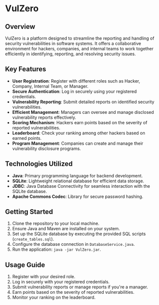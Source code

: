 # VulZero

## Overview
VulZero is a platform designed to streamline the reporting and handling of security vulnerabilities in software systems. It offers a collaborative environment for hackers, companies, and internal teams to work together efficiently in identifying, reporting, and resolving security issues.

## Key Features
- **User Registration**: Register with different roles such as Hacker, Company, Internal Team, or Manager.
- **Secure Authentication**: Log in securely using your registered credentials.
- **Vulnerability Reporting**: Submit detailed reports on identified security vulnerabilities.
- **Efficient Management**: Managers can oversee and manage disclosed vulnerability reports effectively.
- **Scoring Mechanism**: Hackers earn points based on the severity of reported vulnerabilities.
- **Leaderboard**: Check your ranking among other hackers based on earned points.
- **Program Management**: Companies can create and manage their vulnerability disclosure programs.

## Technologies Utilized
- **Java**: Primary programming language for backend development.
- **SQLite**: Lightweight relational database for efficient data storage.
- **JDBC**: Java Database Connectivity for seamless interaction with the SQLite database.
- **Apache Commons Codec**: Library for secure password hashing.

## Getting Started
1. Clone the repository to your local machine.
2. Ensure Java and Maven are installed on your system.
3. Set up the SQLite database by executing the provided SQL scripts (`create_tables.sql`).
4. Configure the database connection in `DatabaseService.java`.
6. Run the application: `java -jar VulZero.jar`.

## Usage Guide
1. Register with your desired role.
2. Log in securely with your registered credentials.
3. Submit vulnerability reports or manage reports if you're a manager.
4. Earn points based on the severity of reported vulnerabilities.
5. Monitor your ranking on the leaderboard.

